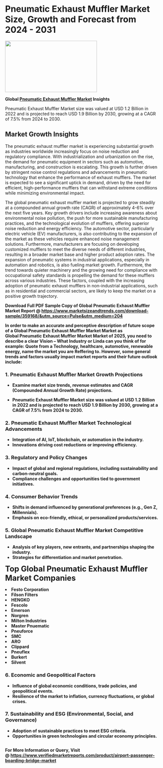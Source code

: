 <H1>Pneumatic Exhaust Muffler Market Size, Growth and Forecast from 2024 - 2031</H1><img class="aligncenter size-medium wp-image-584254" src="https://thirdeyenews.in/wp-content/uploads/2024/09/Global-Market-Research-300x168.jpeg" alt="" width="300" height="168" /><p><strong>Global&nbsp;<a href="https://www.marketsizeandtrends.com/download-sample/359168/&amp;utm_source=Pulse&amp;utm_medium=204">Pneumatic Exhaust Muffler Market</a> Insights</strong></p><p>Pneumatic Exhaust Muffler Market size was valued at USD 1.2 Billion in 2022 and is projected to reach USD 1.9 Billion by 2030, growing at a CAGR of 7.5% from 2024 to 2030.</p><p><h2>Market Growth Insights</h2> <p>The pneumatic exhaust muffler market is experiencing substantial growth as industries worldwide increasingly focus on noise reduction and regulatory compliance. With industrialization and urbanization on the rise, the demand for pneumatic equipment in sectors such as automotive, manufacturing, and construction is escalating. This growth is further driven by stringent noise control regulations and advancements in pneumatic technology that enhance the performance of exhaust mufflers. The market is expected to see a significant uptick in demand, driven by the need for efficient, high-performance mufflers that can withstand extreme conditions while minimizing environmental impact.</p> <p><strong></strong></p> <p>The global pneumatic exhaust muffler market is projected to grow steadily at a compounded annual growth rate (CAGR) of approximately 4-6% over the next five years. Key growth drivers include increasing awareness about environmental noise pollution, the push for more sustainable manufacturing practices, and the technological evolution of mufflers, offering superior noise reduction and energy efficiency. The automotive sector, particularly electric vehicle (EV) manufacturers, is also contributing to the expansion of the market as these vehicles require enhanced noise management solutions. Furthermore, manufacturers are focusing on developing customized mufflers to meet the diverse needs of different industries, resulting in a broader market base and higher product adoption rates. The expansion of pneumatic systems in industrial applications, especially in automation and robotics, is also fueling market growth. Furthermore, the trend towards quieter machinery and the growing need for compliance with occupational safety standards is propelling the demand for these mufflers across various industries. These factors, coupled with the increasing adoption of pneumatic exhaust mufflers in non-industrial applications, such as in residential and commercial sectors, are likely to keep the market on a positive growth trajectory. <p><strong></p><p><span class=""><strong>Download Full PDF Sample Copy of Global Pneumatic Exhaust Muffler Market Report</strong> @ <a href="https://www.marketsizeandtrends.com/download-sample/359168/&amp;utm_source=Pulse&amp;utm_medium=204" target="_blank">https://www.marketsizeandtrends.com/download-sample/359168/&amp;utm_source=Pulse&amp;utm_medium=204</a></span></p><p>In order to make an accurate and perceptive description of future scope of a Global&nbsp;Pneumatic Exhaust Muffler Market Market as Global&nbsp;Pneumatic Exhaust Muffler Market Market of 2025, you need to describe a clear Vision &ndash; What Industry or Linda can you think of for example: Quote from a Technology, healthcare, automotive, renewable energy, name the market you are Reffering to. However, some general trends and factors usually impact market reports and their future outlook include:</p><h3>1.&nbsp;<strong>Pneumatic Exhaust Muffler Market Growth Projections</strong></h3><ul><li>Examine market size trends, revenue estimates and CAGR (Compounded Annual Growth Rate) projections.</li><li><p>Pneumatic Exhaust Muffler Market size was valued at USD 1.2 Billion in 2022 and is projected to reach USD 1.9 Billion by 2030, growing at a CAGR of 7.5% from 2024 to 2030.</p></li></ul><h3>2.&nbsp;<strong>Pneumatic Exhaust Muffler Market Technological Advancements</strong></h3><ul><li>Integration of AI, IoT, blockchain, or automation in the industry.</li><li>Innovations driving cost reductions or improving efficiency.</li></ul><h3>3.&nbsp;<strong>Regulatory and Policy Changes</strong></h3><ul><li>Impact of global and regional regulations, including sustainability and carbon-neutral goals.</li><li>Compliance challenges and opportunities tied to government initiatives.</li></ul><h3>4.&nbsp;<strong>Consumer Behavior Trends</strong></h3><ul><li>Shifts in demand influenced by generational preferences (e.g., Gen Z, Millennials).</li><li>Emphasis on eco-friendly, ethical, or personalized products/services.</li></ul><h3>5.&nbsp;<strong>Global Pneumatic Exhaust Muffler Market Competitive Landscape</strong></h3><ul><li>Analysis of key players, new entrants, and partnerships shaping the industry.</li><li>Strategies for differentiation and market penetration.</li></ul><p data-pm-slice="1 1 []"><span style="color: inherit; font-family: inherit; font-size: 25px;">Top Global Pneumatic Exhaust Muffler Market Companies</span></p><div class="" data-test-id=""><p><li>Festo Corporation</li><li> Filson Filters</li><li> HENGKO</li><li> Fescolo</li><li> Emerson</li><li> Norgren</li><li> Milton Industries</li><li> Master Pnuematic</li><li> Pneuforce</li><li> SMC</li><li> ARO</li><li> Clippard</li><li> Pneuflex</li><li> Burkert</li><li> Silvent</li></p></div><h3>6.&nbsp;<strong>Economic and Geopolitical Factors</strong></h3><ul><li>Influence of global economic conditions, trade policies, and geopolitical events.</li><li>Resilience of the market to inflation, currency fluctuations, or global crises.</li></ul><h3>7.&nbsp;<strong>Sustainability and ESG (Environmental, Social, and Governance)</strong></h3><ul><li>Adoption of sustainable practices to meet ESG criteria.</li><li>Opportunities in green technologies and circular economy principles.</li></ul><h2><strong style="font-size: 14px;">For More Information or Query, Visit @&nbsp;</strong><a style="background-color: #ffffff; font-size: 14px;" href="https://www.marketsizeandtrends.com/report/pneumatic-exhaust-muffler-market/" target="_blank">https://www.verifiedmarketreports.com/product/airport-passenger-boarding-bridge-market</a></h2>
